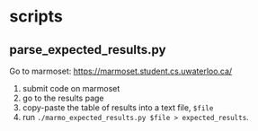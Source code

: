 # scripts

## parse_expected_results.py

Go to marmoset: https://marmoset.student.cs.uwaterloo.ca/

1) submit code on marmoset
2) go to the results page
3) copy-paste the table of results into a text file, `$file`
4) run `./marmo_expected_results.py $file > expected_results`.

